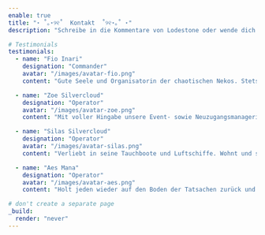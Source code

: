 ```yaml
---
enable: true
title: "⋆ ˚｡⋆୨୧˚  Kontakt  ˚୨୧⋆｡˚ ⋆"
description: "Schreibe in die Kommentare von Lodestone oder wende dich ingame an uns und wir laden dich zu einem Kennenlerngespräch auf unseren Discord ein."

# Testimonials
testimonials:
  - name: "Fio Inari"
    designation: "Commander"
    avatar: "/images/avatar-fio.png"
    content: "Gute Seele und Organisatorin der chaotischen Nekos. Stets ihr kleines, nicht mit bunten Hintergrund, Notizbüchlein alles im Blick und alles notiert."

  - name: "Zoe Silvercloud"
    designation: "Operator"
    avatar: "/images/avatar-zoe.png"
    content: "Mit voller Hingabe unsere Event- sowie Neuzugangsmanagerin und Videoschnittprofi."

  - name: "Silas Silvercloud"
    designation: "Operator"
    avatar: "/images/avatar-silas.png"
    content: "Verliebt in seine Tauchboote und Luftschiffe. Wohnt und schläft in der Werkstatt. Bittet regelmäßig darum ihn ab und an zu besuchen sowie Essen mitzubringen, da er sich sonst vom Garten ernähren muss."

  - name: "Aes Mana"
    designation: "Operator"
    avatar: "/images/avatar-aes.png"
    content: "Holt jeden wieder auf den Boden der Tatsachen zurück und versteht es, perfekte Ansagen zu machen die man überhaupt nicht missverstehen kann."

# don't create a separate page
_build:
  render: "never"
---
```

